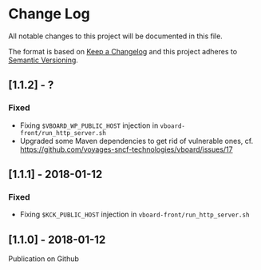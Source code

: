 # Change Log
All notable changes to this project will be documented in this file.

The format is based on [Keep a Changelog](http://keepachangelog.com/)
and this project adheres to [Semantic Versioning](http://semver.org/).


## [1.1.2] - ?
### Fixed
- Fixing `$VBOARD_WP_PUBLIC_HOST` injection in `vboard-front/run_http_server.sh`
- Upgraded some Maven dependencies to get rid of vulnerable ones, cf. https://github.com/voyages-sncf-technologies/vboard/issues/17

## [1.1.1] - 2018-01-12
### Fixed
- Fixing `$KCK_PUBLIC_HOST` injection in `vboard-front/run_http_server.sh`

## [1.1.0] - 2018-01-12
Publication on Github
